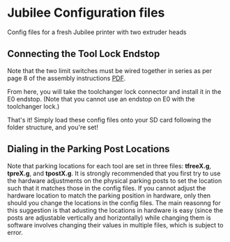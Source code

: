 # Jubilee Configuration files

Config files for a fresh Jubilee printer with two extruder heads

## Connecting the Tool Lock Endstop

Note that the two limit switches must be wired together in series as per page 8 of the assembly instructions 
[PDF](https://cdn.thingiverse.com/assets/f0/56/bb/d9/a8/toolchanger_lock_assembly_instructions_1.pdf).

From here, you will take the toolchanger lock connector and install it in the E0 endstop.
(Note that you cannot use an endstop on E0 with the toolchanger lock.)

That's it! Simply load these config files onto your SD card following the folder structure, and you're set!

## Dialing in the Parking Post Locations
Note that parking locations for each tool are set in three files: **tfreeX.g**, **tpreX.g**, and **tpostX.g**.
It is strongly recommended that you first try to use the hardware adjustments on the physical parking posts to set the location such that it matches those in the config files.
If you cannot adjust the hardware location to match the parking position in hardware, only then should you change the locations in the config files.
The main reasonng for this suggestion is that adusting the locations in hardware is easy (since the posts are adjustable vertically and horizontally) while changing them is software involves changing their values in multiple files, which is subject to error.
